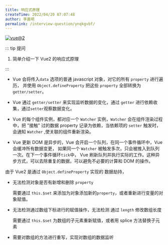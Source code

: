 ```yaml
---
title: 响应式原理
createTime: 2022/04/20 07:07:48
author: 李嘉明
permalink: /interview-question/ynqkgvbf/
---
```


[![vue@2](https://img.shields.io/badge/vue-%402-brightgreen)](https://cn.vuejs.org/)

::: tip 提问

1. 简单介绍一下 Vue2 的响应式原理

:::

- Vue 会将传入`data` 选项的普通 javascript 对象，对它的所有 `property` 进行遍历，
  并使用 `Object.defineProperty` 把这些 `property` 全部转换为 `getter/setter`。

- Vue 通过 `getter/setter` 来实现监听数据的变化，通过 `getter` 进行依赖收集，通过`setter`观察数据变化。

- Vue 的每个组件实例，都对应一个 `Watcher` 实例，`Watcher` 会在组件渲染过程中，把 "接触" 过的数据 property
  记录为依赖，当依赖项的 `setter` 触发时，会通知 `Watcher` ,使关联的组件重新渲染。

- Vue 更新 DOM 是异步的，Vue 会开启一个队列，在同一个事件循环中，Vue 会缓冲所有数据变更，
  如果同一个 `Watcher` 被触发多次，只会被推入到队列一次。在下一个事件循环`tick`中，
  Vue 刷新队列并执行实际的工作。这种异步方式，可以去除重复的数据，可以避免不必要的计算和 DOM 的操作。

由于 Vue2 是通过 `Object.defineProperty` 实现的 数据劫持，

- 无法检测对象是否有新增和删除 `property`

  需要通过 `this.$set` 来添加为对象添加新的`property`，或者重新进行变量的对象赋值。

- 无法检测通过数组下标进行的赋值操作，无法检测 通过 `length` 修改数组长度

  需要通过 `this.$set` 为数组的子元素重新赋值，或者用 splice 方法替换子元素

- 需要对数组的方法进行重写，实现对数组的数据监听
